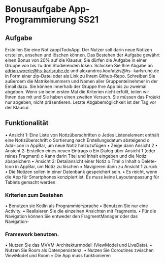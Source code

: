 # Bonusaufgabe App-Programmierung SS21

## Aufgabe
Erstellen Sie eine Notizapp/TodoApp.
Der Nutzer soll darin neue Notizen erstellen, ansehen und löschen können.
Das Bestehen der Aufgabe gewährt einen Bonus von 20% auf die Klausur.
Sie dürfen die Aufgabe in einer Gruppe von bis zu drei Studierenden lösen.
Schicken Sie Ihre Abgabe an adrian.woerle@hs-karlsruhe.de und alexandros.koufatzis@hs-
karlsruhe.de in Form einer zip-Datei oder als Link zu Ihrem Github-Repo. Schreiben Sie außerdem die
Matrikelnummern und Namen aller Gruppenteilnehmer in der Email dazu.
Sie können innerhalb der Gruppe Ihre App bis zu zweimal abgeben. Wenn sie beim ersten Mal die
Kriterien nicht erfüllt, teilen wir Ihnen das mit und Sie haben einen zweiten Versuch.
Sie müssen das Projekt nur abgeben, nicht präsentieren.
Letzte Abgabemöglichkeit ist der Tag vor der Klausur.

## Funktionalität
•  Ansicht 1: Eine Liste von Notizüberschriften
o  Jedes Listenelement enthält eine Notizüberschrift
o  Sortierung nach Erstellungsdatum absteigend
o  Add-Icon in AppBar, um neue Notiz hinzuzufügen
▪  Zeige dann Ansicht 2
•  Ansicht 2: Erstellen eines neuen Eintrags
o  Ein Dialog über Ansicht 1 (oder reines Fragment)
o  Kann darin Titel und Inhalt eingeben und die Notiz abspeichern
•  Ansicht 3: Detailansicht einer Notiz
o  Titel
o  Inhalt
o  Delete-Icon in AppBar, um Notiz zu löschen
▪  Navigieren dann zu Ansicht 1 zurück
•  Die Notizen sollen in einer Datenbank gespeichert sein.
•  Es reicht, wenn die App für Smartphones konzipiert ist. Es muss keine Layoutanpassung für
Tablets gemacht werden.

### Kriterien zum Bestehen
•  Benutzen sie Kotlin als Programmiersprache
•  Benutzen Sie nur eine Activity.
•  Realisieren Sie die einzelnen Ansichten mit Fragments.
•  Für die Navigation können Sie entweder den FragmentManager oder das Navigation-
### Framework benutzen.
•  Nutzen Sie das MVVM-Architekturmodell (ViewModel und LiveData).
•  Nutzen Sie Room als Datenpersistenz.
•  Nutzen Sie Coroutines zwischen ViewModel und Room
•  Die App muss funktionieren
